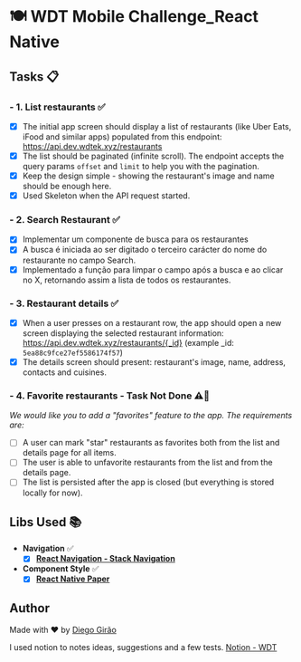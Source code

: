 # 🍽️ WDT Mobile Challenge_React Native

## Tasks 📋

### - **1. List restaurants** ✅

   - [x]  The initial app screen should display a list of restaurants (like Uber Eats, iFood and similar apps) populated from this endpoint: https://api.dev.wdtek.xyz/restaurants
   - [x]  The list should be paginated (infinite scroll). The endpoint accepts the query params `offset` and `limit` to help you with the pagination.
   - [x]  Keep the design simple - showing the restaurant's image and name should be enough here.
   - [x]  Used Skeleton when the API request started.

### - **2. Search Restaurant** ✅

   - [x]  Implementar um componente de busca para os restaurantes
   - [x]  A busca é iniciada ao ser digitado o terceiro carácter do nome do restaurante no campo Search.
   - [x]  Implementado a função para limpar o campo após a busca e ao clicar no X, retornando assim a lista de todos os restaurantes.

### - **3. Restaurant details** ✅

   - [x]  When a user presses on a restaurant row, the app should open a new screen displaying the selected restaurant information: https://api.dev.wdtek.xyz/restaurants/{_id} (example _id: `5ea88c9fce27ef5586174f57`)
   - [x]  The details screen should present: restaurant's image, name, address, contacts and cuisines.

### - **4. Favorite restaurants - Task Not Done** ⚠️🚫

   *We would like you to add a "favorites" feature to the app. The requirements are:*

   - [ ]  A user can mark "star" restaurants as favorites both from the list and details page for all items.
   - [ ]  The user is able to unfavorite restaurants from the list and from the details page.
   - [ ]  The list is persisted after the app is closed (but everything is stored locally for now).

## Libs Used 📚

- **Navigation** ✅
  - [x] [**React Navigation - Stack Navigation**](https://github.com/react-navigation/react-navigation)
- **Component Style** ✅
  - [x] [**React Native Paper**](https://github.com/react-navigation/react-navigation)

## Author

Made with ❤️ by [Diego Girão](https://github.com/Diego-Girao)

I used notion to notes ideas, suggestions and a few tests.
[Notion - WDT](https://destiny-power-2f9.notion.site/WDT-Mobile-Challenge_React-Native-2588556dafb24ae6a6ad5ebdf70cd06f)

<!-- ```markdown
# Wedigitek React Native Challenge

You are free to use any libraries that you feel needed to complete the following tasks, but we will highly value the usage of:
- [Redux](https://github.com/reduxjs/redux)
- [Redux-Saga](https://github.com/redux-saga/redux-saga)
- [React Navigation](https://github.com/react-navigation/react-navigation)

## Tasks

### **1. List restaurants - Task Done**

- [x] The initial app screen should display a list of restaurants (like Uber Eats, iFood and similar apps) populated from this endpoint: https://api.dev.wdtek.xyz/restaurants
- [x] The list should be paginated (infinite scroll). The endpoint accepts the query params `offset` and `limit` to help you with the pagination.
- [x] Keep the design simple - showing the restaurant's image and name should be enough here.

### **2. Restaurant details - Task Done**

- [x] When a user presses on a restaurant row, the app should open a new screen displaying the selected restaurant information: https://api.dev.wdtek.xyz/restaurants/{_id} (example _id: `5ea88c9fce27ef5586174f57`)
- [x] The details screen should present: restaurant's image, name, address, contacts and cuisines.

### **3. Favorite restaurants - Task Not Done**

We would like you to add a "favorites" feature to the app. The requirements are:

- [ ] A user can mark "star" restaurants as favorites both from the list and details page for all items.
- [ ] The user is able to unfavorite restaurants from the list and from the details page.
- [ ] The list is persisted after the app is closed (but everything is stored locally for now).

## Practicalities

When you're ready to submit your challenge, share the link to your repo with us.
If you prefer to keep it private, we will provide you with some emails to invite
to the repo.

We're excited to have you take on this challenge and looking forward to seeing
your solution.

Happy coding!
``` -->
